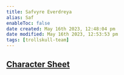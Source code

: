 ```yaml
---
title: Safvyre Everdreya
alias: Saf
enableToc: false
date created: May 16th 2023, 12:48:04 pm
date modified: May 16th 2023, 12:53:53 pm
tags: [trollskull-team]
---
```

## [Character Sheet](https://www.dndbeyond.com/characters/28905246)
